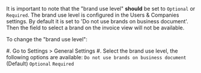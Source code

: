 It is important to note that the "brand use level" **should** be set to `Optional` or `Required`.
The brand use level is configured in the Users & Companies settings.
By default it is set to 'Do not use brands on business document'.
Then the field to select a brand on the invoice view will not be available.

To change the "brand use level":

#. Go to Settings > General Settings
#. Select the brand use level, the following options are available:
  `Do not use brands on business document` (Default)
  `Optional`
  `Required`

